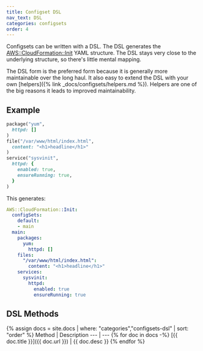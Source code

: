```yaml
---
title: Configset DSL
nav_text: DSL
categories: configsets
order: 4
---
```


Configsets can be written with a DSL. The DSL generates the [AWS::CloudFormation::Init](https://docs.aws.amazon.com/AWSCloudFormation/latest/UserGuide/aws-resource-init.html) YAML structure.  The DSL stays very close to the underlying structure, so there's little mental mapping.

The DSL form is the preferred form because it is generally more maintainable over the long haul. It also easy to extend the DSL with your own [helpers]({% link _docs/configsets/helpers.md %}). Helpers are one of the big reasons it leads to improved maintainability.

## Example

```ruby
package("yum",
  httpd: []
)
file("/var/www/html/index.html",
  content: "<h1>headline</h1>"
)
service("sysvinit",
  httpd: {
    enabled: true,
    ensureRunning: true,
  }
)
```

This generates:

```yaml
AWS::CloudFormation::Init:
  configSets:
    default:
    - main
  main:
    packages:
      yum:
        httpd: []
    files:
      "/var/www/html/index.html":
        content: "<h1>headline</h1>"
    services:
      sysvinit:
        httpd:
          enabled: true
          ensureRunning: true
```

## DSL Methods

{% assign docs = site.docs | where: "categories","configsets-dsl" | sort: "order" %}
Method | Description
--- | ---
{% for doc in docs -%}
[{{ doc.title }}]({{ doc.url }}) | {{ doc.desc }}
{% endfor %}


